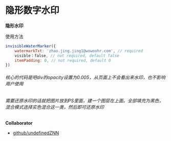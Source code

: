 # 隐形数字水印

**隐形水印**

使用方法
```javascript
invisibleWaterMarker({
	watermarkTxt: 'zhao.jing.jing1@wowoohr.com', // required
	visible：false, // not required, default false
	itemPadding: 0, // not required, default 0
})
```

###### 核心的代码是吧div的opacity设置为0.005，从页面上不会看出来水印，也不影响用户使用
###### 需要还原水印的话就把图片放到PS里面，建一个图层在上面。全部填充为黑色，混合模式选择实色混合这一类，然后即可还原水印

**Collaborator**
+ [github/undefinedZNN](https://github.com/undefinedZNN)
